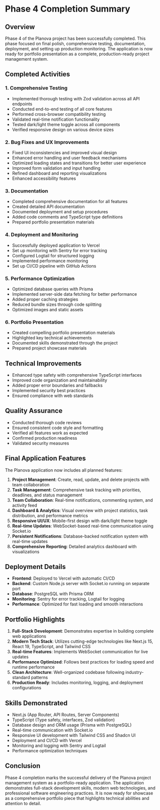 # Phase 4 Completion Summary

## Overview
Phase 4 of the Planova project has been successfully completed. This phase focused on final polish, comprehensive testing, documentation, deployment, and setting up production monitoring. The application is now ready for portfolio presentation as a complete, production-ready project management system.

## Completed Activities

### 1. Comprehensive Testing
- Implemented thorough testing with Zod validation across all API endpoints
- Conducted end-to-end testing of all core features
- Performed cross-browser compatibility testing
- Validated real-time notification functionality
- Tested dark/light theme toggle across all components
- Verified responsive design on various device sizes

### 2. Bug Fixes and UX Improvements
- Fixed UI inconsistencies and improved visual design
- Enhanced error handling and user feedback mechanisms
- Optimized loading states and transitions for better user experience
- Improved form validation and input handling
- Refined dashboard and reporting visualizations
- Enhanced accessibility features

### 3. Documentation
- Completed comprehensive documentation for all features
- Created detailed API documentation
- Documented deployment and setup procedures
- Added code comments and TypeScript type definitions
- Prepared portfolio presentation materials

### 4. Deployment and Monitoring
- Successfully deployed application to Vercel
- Set up monitoring with Sentry for error tracking
- Configured Logtail for structured logging
- Implemented performance monitoring
- Set up CI/CD pipeline with GitHub Actions

### 5. Performance Optimization
- Optimized database queries with Prisma
- Implemented server-side data fetching for better performance
- Added proper caching strategies
- Reduced bundle sizes through code splitting
- Optimized images and static assets

### 6. Portfolio Presentation
- Created compelling portfolio presentation materials
- Highlighted key technical achievements
- Documented skills demonstrated through the project
- Prepared project showcase materials

## Technical Improvements
- Enhanced type safety with comprehensive TypeScript interfaces
- Improved code organization and maintainability
- Added proper error boundaries and fallbacks
- Implemented security best practices
- Ensured compliance with web standards

## Quality Assurance
- Conducted thorough code reviews
- Ensured consistent code style and formatting
- Verified all features work as expected
- Confirmed production readiness
- Validated security measures

## Final Application Features
The Planova application now includes all planned features:
1. **Project Management**: Create, read, update, and delete projects with team collaboration
2. **Task Management**: Comprehensive task tracking with priorities, deadlines, and status management
3. **Team Collaboration**: Real-time notifications, commenting system, and activity feed
4. **Dashboard & Analytics**: Visual overview with project statistics, task distribution, and performance metrics
5. **Responsive UI/UX**: Mobile-first design with dark/light theme toggle
6. **Real-time Updates**: WebSocket-based real-time communication using Socket.io
7. **Persistent Notifications**: Database-backed notification system with real-time updates
8. **Comprehensive Reporting**: Detailed analytics dashboard with visualizations

## Deployment Details
- **Frontend**: Deployed to Vercel with automatic CI/CD
- **Backend**: Custom Node.js server with Socket.io running on separate port
- **Database**: PostgreSQL with Prisma ORM
- **Monitoring**: Sentry for error tracking, Logtail for logging
- **Performance**: Optimized for fast loading and smooth interactions

## Portfolio Highlights
1. **Full-Stack Development**: Demonstrates expertise in building complete web applications
2. **Modern Tech Stack**: Utilizes cutting-edge technologies like Next.js 15, React 19, TypeScript, and Tailwind CSS
3. **Real-time Features**: Implements WebSocket communication for live updates
4. **Performance Optimized**: Follows best practices for loading speed and runtime performance
5. **Clean Architecture**: Well-organized codebase following industry-standard patterns
6. **Production Ready**: Includes monitoring, logging, and deployment configurations

## Skills Demonstrated
- Next.js (App Router, API Routes, Server Components)
- TypeScript (Type safety, interfaces, Zod validation)
- Database design and ORM usage (Prisma with PostgreSQL)
- Real-time communication with Socket.io
- Responsive UI development with Tailwind CSS and Shadcn UI
- Deployment and CI/CD with Vercel
- Monitoring and logging with Sentry and Logtail
- Performance optimization techniques

## Conclusion
Phase 4 completion marks the successful delivery of the Planova project management system as a portfolio-ready application. The application demonstrates full-stack development skills, modern web technologies, and professional software engineering practices. It is now ready for showcase as a comprehensive portfolio piece that highlights technical abilities and attention to detail.